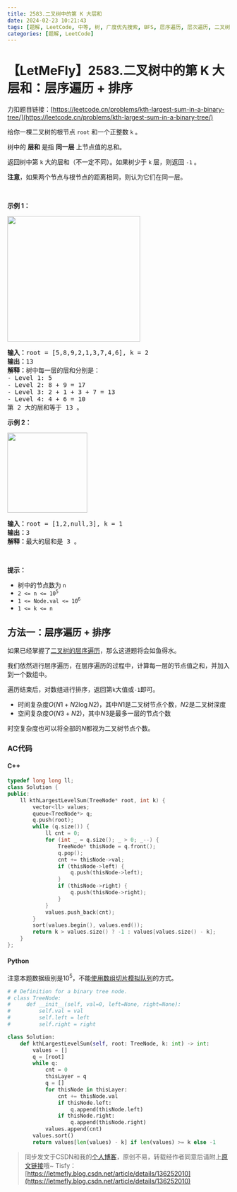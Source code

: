 ```yaml
---
title: 2583.二叉树中的第 K 大层和
date: 2024-02-23 10:21:43
tags: [题解, LeetCode, 中等, 树, 广度优先搜索, BFS, 层序遍历, 层次遍历, 二叉树, 排序]
categories: [题解, LeetCode]
---
```


# 【LetMeFly】2583.二叉树中的第 K 大层和：层序遍历 + 排序

力扣题目链接：[https://leetcode.cn/problems/kth-largest-sum-in-a-binary-tree/](https://leetcode.cn/problems/kth-largest-sum-in-a-binary-tree/)

<p>给你一棵二叉树的根节点 <code>root</code> 和一个正整数 <code>k</code> 。</p>

<p>树中的 <strong>层和</strong> 是指 <strong>同一层</strong> 上节点值的总和。</p>

<p>返回树中第 <code>k</code> 大的层和（不一定不同）。如果树少于 <code>k</code> 层，则返回 <code>-1</code> 。</p>

<p><strong>注意</strong>，如果两个节点与根节点的距离相同，则认为它们在同一层。</p>

<p>&nbsp;</p>

<p><strong>示例 1：</strong></p>

<p><img alt="" src="https://assets.leetcode.com/uploads/2022/12/14/binaryytreeedrawio-2.png" style="width: 301px; height: 284px;" /></p>

<pre>
<strong>输入：</strong>root = [5,8,9,2,1,3,7,4,6], k = 2
<strong>输出：</strong>13
<strong>解释：</strong>树中每一层的层和分别是：
- Level 1: 5
- Level 2: 8 + 9 = 17
- Level 3: 2 + 1 + 3 + 7 = 13
- Level 4: 4 + 6 = 10
第 2 大的层和等于 13 。
</pre>

<p><strong>示例 2：</strong></p>

<p><img alt="" src="https://assets.leetcode.com/uploads/2022/12/14/treedrawio-3.png" style="width: 181px; height: 181px;" /></p>

<pre>
<strong>输入：</strong>root = [1,2,null,3], k = 1
<strong>输出：</strong>3
<strong>解释：</strong>最大的层和是 3 。
</pre>

<p>&nbsp;</p>

<p><strong>提示：</strong></p>

<ul>
	<li>树中的节点数为 <code>n</code></li>
	<li><code>2 &lt;= n &lt;= 10<sup>5</sup></code></li>
	<li><code>1 &lt;= Node.val &lt;= 10<sup>6</sup></code></li>
	<li><code>1 &lt;= k &lt;= n</code></li>
</ul>


    
## 方法一：层序遍历 + 排序

如果已经掌握了[二叉树的层序遍历](https://blog.letmefly.xyz/2022/07/03/LeetCode%200102.%E4%BA%8C%E5%8F%89%E6%A0%91%E7%9A%84%E5%B1%82%E5%BA%8F%E9%81%8D%E5%8E%86/)，那么这道题将会如鱼得水。

我们依然进行层序遍历，在层序遍历的过程中，计算每一层的节点值之和，并加入到一个数组中。

遍历结束后，对数组进行排序，返回第```k```大值或```-1```即可。

+ 时间复杂度$O(N1 + N2\log N2)$，其中$N1$是二叉树节点个数，$N2$是二叉树深度
+ 空间复杂度$O(N3 + N2)$，其中$N3$是最多一层的节点个数

时空复杂度也可以将全部的$N$都视为二叉树节点个数。

### AC代码

#### C++

```cpp
typedef long long ll;
class Solution {
public:
    ll kthLargestLevelSum(TreeNode* root, int k) {
        vector<ll> values;
        queue<TreeNode*> q;
        q.push(root);
        while (q.size()) {
            ll cnt = 0;
            for (int _ = q.size(); _ > 0; _--) {
                TreeNode* thisNode = q.front();
                q.pop();
                cnt += thisNode->val;
                if (thisNode->left) {
                    q.push(thisNode->left);
                }
                if (thisNode->right) {
                    q.push(thisNode->right);
                }
            }
            values.push_back(cnt);
        }
        sort(values.begin(), values.end());
        return k > values.size() ? -1 : values[values.size() - k];
    }
};
```

#### Python

注意本题数据级别是$10^5$，不能[使用数组切片模拟队列](https://gist.github.com/LetMeFly666/9b1fdc0bf38c80d6cbec70a74730d1da)的方式。

```python
# # Definition for a binary tree node.
# class TreeNode:
#     def __init__(self, val=0, left=None, right=None):
#         self.val = val
#         self.left = left
#         self.right = right

class Solution:
    def kthLargestLevelSum(self, root: TreeNode, k: int) -> int:
        values = []
        q = [root]
        while q:
            cnt = 0
            thisLayer = q
            q = []
            for thisNode in thisLayer:
                cnt += thisNode.val
                if thisNode.left:
                    q.append(thisNode.left)
                if thisNode.right:
                    q.append(thisNode.right)
            values.append(cnt)
        values.sort()
        return values[len(values) - k] if len(values) >= k else -1
```

> 同步发文于CSDN和我的[个人博客](https://blog.letmefly.xyz/)，原创不易，转载经作者同意后请附上[原文链接](https://blog.letmefly.xyz/2024/02/23/LeetCode%202583.%E4%BA%8C%E5%8F%89%E6%A0%91%E4%B8%AD%E7%9A%84%E7%AC%ACK%E5%A4%A7%E5%B1%82%E5%92%8C/)哦~
> Tisfy：[https://letmefly.blog.csdn.net/article/details/136252010](https://letmefly.blog.csdn.net/article/details/136252010)
